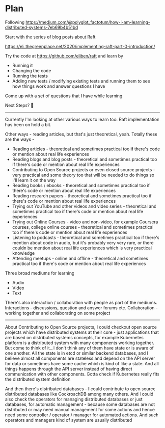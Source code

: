 # Plan

Following https://medium.com/@polyglot_factotum/how-i-am-learning-distributed-systems-7eb69b4b51bd

Start with the series of blog posts about Raft

https://eli.thegreenplace.net/2020/implementing-raft-part-0-introduction/

Try the code at https://github.com/eliben/raft and learn by
- Running it
- Changing the code
- Running the tests
- Adding new tests / modifying existing tests and running them to see how things work and answer questions I have

Come up with a set of questions that I have while learning

Next Steps? 🤔

---

Currently I'm looking at other various ways to learn too. Raft implementation has been on hold a bit.

Other ways - reading articles, but that's just theoretical, yeah. Totally these are the ways -

- Reading articles - theoretical and sometimes practical too if there's code or mention about real life experiences
- Reading blogs and blog posts - theoretical and sometimes practical too if there's code or mention about real life experiences
- Contributing to Open Source projects or even closed source projects - very practical and some theory too that will be needed to do things so I'll learn it on the way
- Reading books / ebooks - theoretical and sometimes practical too if there's code or mention about real life experiences
- Reading research papers - theoretical and sometimes practical too if there's code or mention about real life experiences
- Trying out YouTube and other videos and video series - theoretical and sometimes practical too if there's code or mention about real life experiences
- Trying out Online Courses - video and non-video, for example Coursera courses, college online courses - theoretical and sometimes practical too if there's code or mention about real life experiences
- Listening to podcasts - theoretical and sometimes practical too if there's mention about code in audio, but it's probably very very rare, or there couldn be mention about real life experiences which is very practical knowledge
- Attending meetups - online and offline - theoretical and sometimes practical too if there's code or mention about real life experiences

Three broad mediums for learning
- Audio
- Video
- Text

There's also interaction / collaboration with people as part of the mediums. Interactions - discussions, question and answer forums etc. Collaboration - working together and collaborating on some project

---

About Contributing to Open Source projects, I could checkout open source projects which have distributed systems at their core - just applications that are based on distributed systems concepts, for example Kubernetes platform is a distributed system with many components working together. But come to think of it...I don't think any of them have state or is aware of one another. All the state is in etcd or similar backend databases, and I believe almost all components are stateless and depend on the API server for data or sometimes have some cache which is kind of like a state. And all things happens through the API server instead of having direct communication with other components. Gotta check if Kubernetes really fits the distributed system definition

And then there's distributed databases - I could contribute to open source distributed databases like CockroachDB among many others. And I could also check the operators for managing distributed databases or just databases, for automatic management - because some databases are not distributed or may need manual management for some actions and hence need some controller / operator / manager for automated actions. And such operators and managers kind of system are usually distributed
